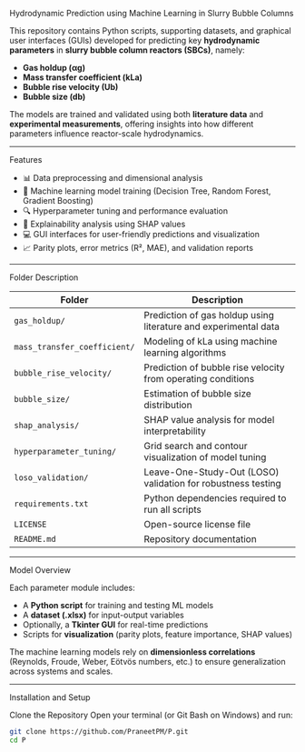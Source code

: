 Hydrodynamic Prediction using Machine Learning in Slurry Bubble Columns

This repository contains Python scripts, supporting datasets, and graphical user interfaces (GUIs) developed for predicting key **hydrodynamic parameters** in **slurry bubble column reactors (SBCs)**, namely:

- **Gas holdup (αg)**
- **Mass transfer coefficient (kLa)**
- **Bubble rise velocity (Ub)**
- **Bubble size (db)**

The models are trained and validated using both **literature data** and **experimental measurements**, offering insights into how different parameters influence reactor-scale hydrodynamics.

---

Features

- 📊 Data preprocessing and dimensional analysis  
- 🤖 Machine learning model training (Decision Tree, Random Forest, Gradient Boosting)  
- 🔍 Hyperparameter tuning and performance evaluation  
- 🧠 Explainability analysis using SHAP values  
- 💻 GUI interfaces for user-friendly predictions and visualization  
- 📈 Parity plots, error metrics (R², MAE), and validation reports  

---

Folder Description

| Folder | Description |
|---------|-------------|
| `gas_holdup/` | Prediction of gas holdup using literature and experimental data |
| `mass_transfer_coefficient/` | Modeling of kLa using machine learning algorithms |
| `bubble_rise_velocity/` | Prediction of bubble rise velocity from operating conditions |
| `bubble_size/` | Estimation of bubble size distribution |
| `shap_analysis/` | SHAP value analysis for model interpretability |
| `hyperparameter_tuning/` | Grid search and contour visualization of model tuning |
| `loso_validation/` | Leave-One-Study-Out (LOSO) validation for robustness testing |
| `requirements.txt` | Python dependencies required to run all scripts |
| `LICENSE` | Open-source license file |
| `README.md` | Repository documentation |

---

Model Overview

Each parameter module includes:
- A **Python script** for training and testing ML models  
- A **dataset (.xlsx)** for input-output variables  
- Optionally, a **Tkinter GUI** for real-time predictions  
- Scripts for **visualization** (parity plots, feature importance, SHAP values)  

The machine learning models rely on **dimensionless correlations** (Reynolds, Froude, Weber, Eötvös numbers, etc.) to ensure generalization across systems and scales.

---

Installation and Setup

Clone the Repository
Open your terminal (or Git Bash on Windows) and run:
```bash
git clone https://github.com/PraneetPM/P.git
cd P

